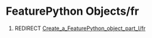 # FeaturePython Objects/fr
1.  REDIRECT [Create\_a\_FeaturePython\_object\_part\_I/fr](Create_a_FeaturePython_object_part_I/fr.md)
